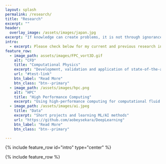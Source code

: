 ```yaml
---
layout: splash
permalink: /research/
title: "Research"
excerpt: ""
header:
  overlay_image: /assets/images/japan.jpg
excerpt: "If knowledge can create problems, it is not through ignorance that we solve them"
intro: 
  - excerpt: Please check below for my current and previous research interests
feature_row:
  - image_path: assets/images/FPC_vort3D.gif
    alt: "CFD"
    title: "Computational Physics"
    excerpt: "Development, validation and application of state-of-the-art fluid dynamics methods"
    url: "#test-link"
    btn_label: "Read More"
    btn_class: "btn--primary"
  - image_path: /assets/images/hpc.png
    alt: "HPC"
    title: "High Performance Computing"
    excerpt: "Using high-performance computing for computational fluid dynamics"
  - image_path: /assets/images/ai.jpeg
    title: "Data"
    excerpt: "Short projects and learning ML/AI methods"
    url: "https://github.com/aobeysekara/DeepLearning"
    btn_label: "Read More"
    btn_class: "btn--primary"

---
```


{% include feature_row id="intro" type="center" %}

{% include feature_row %}

